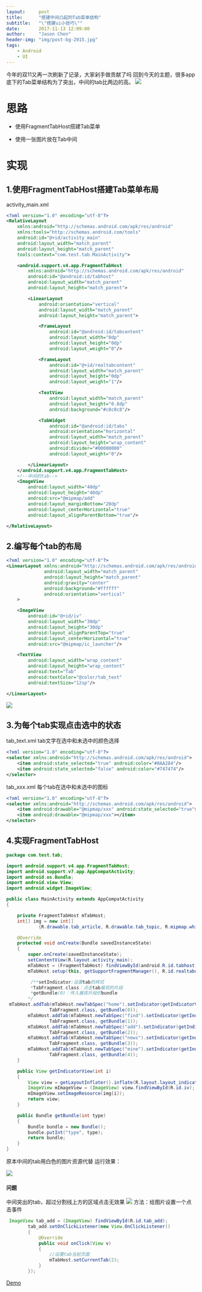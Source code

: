 ```yaml
---
layout:     post
title:      "搭建中间凸起的Tab菜单结构"
subtitle:   "\"搭建ui小技巧\""
date:       2017-11-13 12:09:00
author:     "Jason Chen"
header-img: "img/post-bg-2015.jpg"
tags:
    - Android
    - UI
---
```


今年的双11又再一次刷新了记录，大家剁手做贡献了吗
回到今天的主题，很多app底下的Tab菜单结构为了突出，中间的tab比两边的高。
![](http://upload-images.jianshu.io/upload_images/7793862-cadde2489c46f67a.png?imageMogr2/auto-orient/strip%7CimageView2/2/w/1240)

# 思路

- 使用FragmentTabHost搭建Tab菜单

- 使用一张图片放在Tab中间

# 实现

## 1.使用FragmentTabHost搭建Tab菜单布局

activity_main.xml

```xml
<?xml version="1.0" encoding="utf-8"?>
<RelativeLayout
    xmlns:android="http://schemas.android.com/apk/res/android"
    xmlns:tools="http://schemas.android.com/tools"
    android:id="@+id/activity_main"
    android:layout_width="match_parent"
    android:layout_height="match_parent"
    tools:context="com.test.tab.MainActivity">

    <android.support.v4.app.FragmentTabHost
        xmlns:android="http://schemas.android.com/apk/res/android"
        android:id="@android:id/tabhost"
        android:layout_width="match_parent"
        android:layout_height="match_parent">

        <LinearLayout
            android:orientation="vertical"
            android:layout_width="match_parent"
            android:layout_height="match_parent">

            <FrameLayout
                android:id="@android:id/tabcontent"
                android:layout_width="0dp"
                android:layout_height="0dp"
                android:layout_weight="0"/>

            <FrameLayout
                android:id="@+id/realtabcontent"
                android:layout_width="match_parent"
                android:layout_height="0dp"
                android:layout_weight="1"/>

            <TextView
                android:layout_width="match_parent"
                android:layout_height="0.8dp"
                android:background="#c8c8c8"/>

            <TabWidget
                android:id="@android:id/tabs"
                android:orientation="horizontal"
                android:layout_width="match_parent"
                android:layout_height="wrap_content"
                android:divider="#00000000"
                android:layout_weight="0"/>

        </LinearLayout>
    </android.support.v4.app.FragmentTabHost>
    <!--中间的tab-->
    <ImageView
        android:layout_width="40dp"
        android:layout_height="40dp"
        android:src="@mipmap/add"
        android:layout_marginBottom="20dp"
        android:layout_centerHorizontal="true"
        android:layout_alignParentBottom="true"/>

</RelativeLayout>
```

## 2.编写每个tab的布局

```xml
<?xml version="1.0" encoding="utf-8"?>
<LinearLayout xmlns:android="http://schemas.android.com/apk/res/android"
              android:layout_width="match_parent"
              android:layout_height="match_parent"
              android:gravity="center"
              android:background="#ffffff"
              android:orientation="vertical"
    >

    <ImageView
        android:id="@+id/iv"
        android:layout_width="30dp"
        android:layout_height="30dp"
        android:layout_alignParentTop="true"
        android:layout_centerHorizontal="true"
        android:src="@mipmap/ic_launcher"/>

    <TextView
        android:layout_width="wrap_content"
        android:layout_height="wrap_content"
        android:text="Tab"
        android:textColor="@color/tab_text"
        android:textSize="12sp"/>

</LinearLayout>
```

![](http://upload-images.jianshu.io/upload_images/7793862-08b8619866b953c8.png?imageMogr2/auto-orient/strip%7CimageView2/2/w/1240)

## 3.为每个tab实现点击选中的状态

tab_text.xml
tab文字在选中和未选中的颜色选择

```xml
<?xml version="1.0" encoding="utf-8"?>
<selector xmlns:android="http://schemas.android.com/apk/res/android">
    <item android:state_selected="true" android:color="#0AA284"/>
    <item android:state_selected="false" android:color="#747474"/>
</selector>
```

tab_xxx.xml
每个tab在选中和未选中的图标

```xml
<?xml version="1.0" encoding="utf-8"?>
<selector xmlns:android="http://schemas.android.com/apk/res/android">
    <item android:drawable="@mipmap/xxx" android:state_selected="true"></item>
    <item android:drawable="@mipmap/xxx"></item>
</selector>
```

## 4.实现FragmentTabHost

```java
package com.test.tab;

import android.support.v4.app.FragmentTabHost;
import android.support.v7.app.AppCompatActivity;
import android.os.Bundle;
import android.view.View;
import android.widget.ImageView;

public class MainActivity extends AppCompatActivity
{

    private FragmentTabHost mTabHost;
    int[] img = new int[]
            {R.drawable.tab_article, R.drawable.tab_topic, R.mipmap.white, R.drawable.tab_mag, R.drawable.tab_site};

    @Override
    protected void onCreate(Bundle savedInstanceState)
    {
        super.onCreate(savedInstanceState);
        setContentView(R.layout.activity_main);
        mTabHost = (FragmentTabHost) findViewById(android.R.id.tabhost);
        mTabHost.setup(this, getSupportFragmentManager(), R.id.realtabcontent);

         /**setIndicator:设置tab的样式
         *TabFragment.class：点击tab展现的片段
         *getBundle(0)：传入展现片段的bundle
        */
 mTabHost.addTab(mTabHost.newTabSpec("home").setIndicator(getIndicatorView(0)),
                TabFragment.class, getBundle(0));
        mTabHost.addTab(mTabHost.newTabSpec("find").setIndicator(getIndicatorView(1)),
                TabFragment.class, getBundle(1));
        mTabHost.addTab(mTabHost.newTabSpec("add").setIndicator(getIndicatorView(2)),
                TabFragment.class, getBundle(2));
        mTabHost.addTab(mTabHost.newTabSpec("news").setIndicator(getIndicatorView(3)),
                TabFragment.class, getBundle(3));
        mTabHost.addTab(mTabHost.newTabSpec("mine").setIndicator(getIndicatorView(4)),
                TabFragment.class, getBundle(4));
    }

    public View getIndicatorView(int i)
    {
        View view = getLayoutInflater().inflate(R.layout.layout_indicator_view, null);
        ImageView mImageView = (ImageView) view.findViewById(R.id.iv);
        mImageView.setImageResource(img[i]);
        return view;
    }

    public Bundle getBundle(int type)
    {
        Bundle bundle = new Bundle();
        bundle.putInt("type", type);
        return bundle;
    }
}

```

原本中间的tab用白色的图片资源代替
运行效果：

![](http://upload-images.jianshu.io/upload_images/7793862-21adbfe2aeb1226f.gif?imageMogr2/auto-orient/strip%7CimageView2/2/w/1240)

#### 问题
中间突出的tab，超过分割线上方的区域点击无效果
![](http://upload-images.jianshu.io/upload_images/7793862-66725bc506403e84.png?imageMogr2/auto-orient/strip%7CimageView2/2/w/1240)
方法：给图片设置一个点击事件

```java
 ImageView tab_add = (ImageView) findViewById(R.id.tab_add);
        tab_add.setOnClickListener(new View.OnClickListener()
        {
            @Override
            public void onClick(View v)
            {
                //设置tab当前页面
                mTabHost.setCurrentTab(2);
            }
        });
```

[Demo](https://github.com/CzSam/Democzs/tree/master/%E4%B8%AD%E9%97%B4%E5%87%B8%E8%B5%B7%E7%9A%84tab)